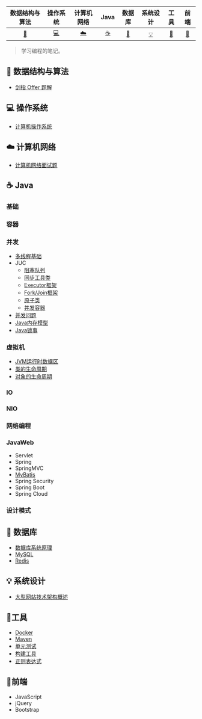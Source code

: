 |           数据结构与算法           |  操作系统  | 计算机网络 |   Java   |    数据库     | 系统设计 |   工具   |   前端   |
| :--------------------------------: | :--------: | :--------: | :------: | :-----------: | :------: | :------: | :------: |
| [:rocket:](#rocket-数据结构与算法) | [:computer:](#computer-操作系统) |  [:cloud:](#cloud-计算机网络)   | [:coffee:](#coffee-Java) | [:floppy_disk:](#floppy_disk-数据库) |  [:bulb:](#bulb-系统设计)  | [:hammer:](#hammer-工具) | [:art:](#art-前端)​ |

>   学习编程的笔记。

## :rocket: ​数据结构与算法

- [剑指 Offer 题解](https://github.com/CyC2018/CS-Notes/blob/master/docs/notes/剑指%20offer%20题解.md)  

## :computer: 操作系统

- [计算机操作系统](https://github.com/CyC2018/CS-Notes/blob/master/docs/notes/计算机操作系统.md)  

## :cloud: 计算机网络 

-   [计算机网络面试题](./计算机网络/计算机网络面试题.md)

## :coffee: Java

### 基础

### 容器


### 并发

-   [多线程基础](./Java/3.Java%20并发/1.多线程基础.md)
-   JUC
    -  [阻塞队列](./Java/3.Java%20并发/2.juc/1.阻塞队列.md)
    -  [同步工具类](./Java/3.Java%20并发/2.juc/2.同步工具类.md)
    -  [Executor框架](./Java/3.Java%20并发/2.juc/3.Executor框架.md)
    -  [Fork/Join框架](./Java/3.Java%20并发/2.juc/4.Fork-Join框架.md)
    -  [原子类](./Java/3.Java%20并发/2.juc/5.原子类.md)
    -  [并发容器](./Java/3.Java%20并发/2.juc/6.并发容器.md)
-   [并发问题](./Java/3.Java%20并发/3.并发问题.md)
-   [Java内存模型](./Java/3.Java%20并发/4.Java内存模型.md)
-   [Java锁事](./Java/3.Java%20并发/5.Java锁事.pdf)


### 虚拟机

- [JVM运行时数据区](./Java/4.Java%20虚拟机/1.JVM运行时数据区.md)
- [类的生命周期](./Java/4.Java%20虚拟机/2.类的生命周期.md)
- [对象的生命周期](./Java/4.Java%20虚拟机/3.对象的生命周期.md)

### IO

### NIO

### 网络编程

### JavaWeb

- Servlet
- Spring
- SpringMVC
- [MyBatis](.Java/7.Java%20Web/4.持久层/MyBatis.md)
- Spring Security
- Spring Boot
- Spring Cloud

### 设计模式



## :floppy_disk: 数据库 

-   [数据库系统原理](https://github.com/CyC2018/CS-Notes/blob/master/docs/notes/数据库系统原理.md)
-   [MySQL](./数据库/MySQL/readme.md)
-   [Redis](./数据库/Redis/1.Redis基础.md)

## :bulb: 系统设计 

- [大型网站技术架构概述](,/系统设计/大型网站架构概述.md)

## :hammer: ​工具 

- [Docker](./工具/Docker/1.Docker基本使用.md)
- [Maven](./工具/Maven/Maven.md)
- [单元测试](./工具/单元测试.md)
- [构建工具](https://github.com/CyC2018/CS-Notes/blob/master/docs/notes/构建工具.md)
- [正则表达式](https://github.com/CyC2018/CS-Notes)

## :art:前端

-   JavaScript
-   jQuery
-   Bootstrap